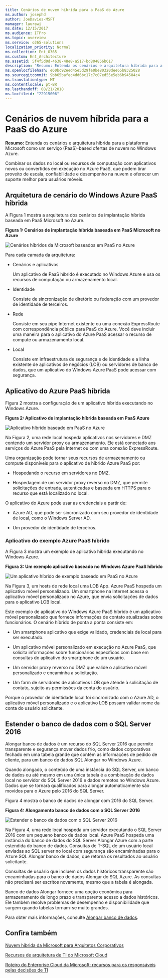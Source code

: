 ```yaml
---
title: Cenários de nuvem híbrida para a PaaS do Azure
ms.author: josephd
author: JoeDavies-MSFT
manager: laurawi
ms.date: 12/15/2017
ms.audience: ITPro
ms.topic: overview
ms.service: o365-solutions
localization_priority: Normal
ms.collection: Ent_O365
ms.custom: Ent_Architecture
ms.assetid: 5f4f5d0d-4638-48e8-a517-bd804856b617
description: 'Resumo: Entenda os cenários e arquitetura híbrida para a plataforma Microsoft como um serviço (PaaS)-based ofertas de nuvem no Windows Azure.'
ms.openlocfilehash: e60bc92eed45e5d29fe0be80320dee65b8325028
ms.sourcegitcommit: 9bb65bafec4dd6bc17c7c07ed55e5eb6b94584c4
ms.translationtype: MT
ms.contentlocale: pt-BR
ms.lasthandoff: 08/21/2018
ms.locfileid: "22915006"
---
```

# <a name="hybrid-cloud-scenarios-for-azure-paas"></a>Cenários de nuvem híbrida para a PaaS do Azure

 **Resumo:** Entenda os cenários e arquitetura híbrida para a plataforma Microsoft como um serviço (PaaS)-based ofertas de nuvem no Windows Azure.
  
Combinar os dados no local ou recursos de computação com aplicativos novos ou convertidos em execução no Azure PaaS, que podem tirar proveito de escala, confiabilidade e desempenho na nuvem e oferecer um suporte melhor para usuários móveis. 
  
## <a name="azure-paas-hybrid-scenario-architecture"></a>Arquitetura de cenário do Windows Azure PaaS híbrida

A Figura 1 mostra a arquitetura dos cenários de implantação híbrida baseada em PaaS Microsoft no Azure.
  
**Figura 1: Cenários de implantação híbrida baseada em PaaS Microsoft no Azure**

![Cenários híbridos da Microsoft baseados em PaaS no Azure](media/Hybrid-Poster/Hybrid-Cloud-Stack-PaaS.png)
  
Para cada camada da arquitetura:
  
- Cenários e aplicativos
    
    Um aplicativo de PaaS híbrido é executado no Windows Azure e usa os recursos de computação ou armazenamento local.
    
- Identidade
    
    Consiste de sincronização de diretório ou federação com um provedor de identidade de terceiros.
    
- Rede
    
    Consiste em seu pipe Internet existente ou uma conexão ExpressRoute com correspondência pública para PaaS do Azure. Você deve incluir uma maneira para o aplicativo do Azure PaaS acessar o recurso de compute ou armazenamento local.
    
- Local
    
    Consiste em infraestrutura de segurança e de identidade e a linha existente de aplicativos de negócios (LOB) ou servidores de banco de dados, que um aplicativo do Windows Azure PaaS pode acessar com segurança.
    
## <a name="azure-paas-hybrid-application"></a>Aplicativo do Azure PaaS híbrida

Figura 2 mostra a configuração de um aplicativo híbrida executando no Windows Azure.
  
**Figura 2: Aplicativo de implantação híbrida baseada em PaaS Azure**

![Aplicativo híbrido baseado em PaaS no Azure](media/Hybrid-Poster/Hybrid-Cloud-Stack-PaaS-Apps.png)
  
Na Figura 2, uma rede local hospeda aplicativos nos servidores e DMZ contendo um servidor proxy ou armazenamento. Ele está conectado aos serviços do Azure PaaS pela Internet ou com uma conexão ExpressRoute.
  
Uma organização pode tornar seus recursos de armazenamento ou compute disponíveis para o aplicativo de híbrido Azure PaaS por:
  
- Hospedando o recurso em servidores no DMZ.
    
- Hospedagem de um servidor proxy reverso no DMZ, que permite solicitações de entrada, autenticadas e baseada em HTTPS para o recurso que está localizado no local.
    
O aplicativo do Azure pode usar as credenciais a partir de:
  
- Azure AD, que pode ser sincronizado com seu provedor de identidade de local, como o Windows Server AD.
    
- Um provedor de identidade de terceiros.
    
### <a name="example-azure-paas-hybrid-application"></a>Aplicativo do exemplo Azure PaaS híbrido

A Figura 3 mostra um exemplo de aplicativo híbrida executando no Windows Azure.
  
**Figura 3: Um exemplo aplicativo baseado no Windows Azure PaaS híbrido**

![Um aplicativo híbrido de exemplo baseado em PaaS no Azure](media/Hybrid-Poster/Hybrid-Cloud-Stack-PaaS-Apps-Ex.png)
  
Na Figura 3, um hosts de rede local uma LOB App. Azure PaaS hospeda um aplicativo móvel personalizado. Um smartphone na Internet acessa o aplicativo móvel personalizado no Azure, que envia solicitações de dados para o aplicativo LOB local.
  
Este exemplo de aplicativo do Windows Azure PaaS híbrido é um aplicativo móvel personalizado que fornece informações de contato atualizadas sobre funcionários. O cenário híbrido de ponta a ponta consiste em:
  
- Um smartphone aplicativo que exige validado, credenciais de local para ser executado.
    
- Um aplicativo móvel personalizado em execução no Azure PaaS, que solicita informações sobre funcionários específicos com base em consultas do aplicativo do smartphone de um usuário.
    
- Um servidor proxy reverso no DMZ que valide o aplicativo móvel personalizado e encaminha a solicitação.
    
- Um farm de servidores de aplicativos LOB que atende à solicitação de contato, sujeito as permissões da conta do usuário.
    
Porque o provedor de identidade local foi sincronizado com o Azure AD, o aplicativo móvel personalizado e o aplicativo LOB possam validar nome da conta do usuário solicitante.
  
## <a name="stretch-database-with-sql-server-2016"></a>Estender o banco de dados com o SQL Server 2016

Alongar banco de dados é um recurso do SQL Server 2016 que permite transparente e segurança mover dados frio, como dados corporativos fechado em uma tabela grande que contém as informações de pedido de cliente, para um banco de dados SQL Alongar no Windows Azure.
  
Quando alongado, o conteúdo de uma instância do SQL Server, um banco de dados ou até mesmo em uma única tabela é a combinação de dados local no servidor do SQL Server 2016 e dados remotos no Windows Azure. Dados que se tornará qualificados para alongar automaticamente são movidos para o Azure pelo 2016 do SQL Server.
  
Figura 4 mostra o banco de dados de alongar com 2016 do SQL Server.
  
**Figura 4: Alongamento banco de dados com o SQL Server 2016**

![Estender o banco de dados com o SQL Server 2016](media/Hybrid-Poster/Hybrid-Cloud-Stack-PaaS-Apps-SQL.png)
  
Na Figura 4, uma rede local hospeda um servidor executando o SQL Server 2016 com um pequeno banco de dados local. Azure PaaS hospeda uma instância do banco de dados do SQL Server Alongar Azure com a parte estendida do banco de dados. Consultas de T-SQL de um usuário local enviadas ao SQL server no local com segurança são encaminhadas para o Azure SQL Alongar banco de dados, que retorna os resultados ao usuário solicitante.
  
 Consultas de usuário que incluem os dados históricos transparente são encaminhadas para o banco de dados Alongar do SQL Azure. As consultas não precisará ser escritos novamente, mesmo que a tabela é alongada.
  
Banco de dados Alongar fornece uma opção econômica para armazenamento de longo prazo e transparente acesso a dados históricos. Ele também resolve problemas de desempenho e disponibilidade que surgem quando tabelas tornam-se muito grandes.
  
Para obter mais informações, consulte [Alongar banco de dados](https://msdn.microsoft.com/library/dn935011.aspx).
  
## <a name="see-also"></a>Confira também

[Nuvem híbrida da Microsoft para Arquitetos Corporativos](microsoft-hybrid-cloud-for-enterprise-architects.md)
  
[Recursos de arquitetura de TI do Microsoft Cloud](microsoft-cloud-it-architecture-resources.md)

[Roteiro do Enterprise Cloud da Microsoft: recursos para os responsáveis pelas decisões de TI](https://sway.com/FJ2xsyWtkJc2taRD)



